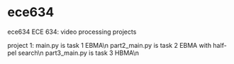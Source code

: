 # ece634
ece634
ECE 634: video processing projects

project 1:
main.py is task 1 EBMA\n
part2_main.py is task 2 EBMA with half-pel search\n
part3_main.py is task 3 HBMA\n
